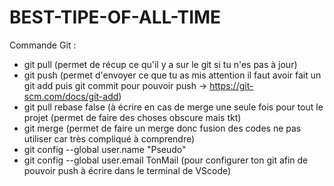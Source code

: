 # BEST-TIPE-OF-ALL-TIME

Commande Git :
- git pull
(permet de récup ce qu'il y a sur le git si tu n'es pas à jour)
- git push 
(permet d'envoyer ce que tu as mis attention il faut avoir fait un git add puis git commit  pour pouvoir push -> https://git-scm.com/docs/git-add)
- git pull rebase false
(à écrire en cas de merge une seule fois pour tout le projet (permet de faire des choses obscure mais tkt)
- git merge 
(permet de faire un merge donc fusion des codes ne pas utiliser car très compliqué à comprendre)
- git config --global user.name "Pseudo"
- git config --global user.email TonMail
(pour configurer ton git afin de pouvoir push à écrire dans le terminal de VScode)
